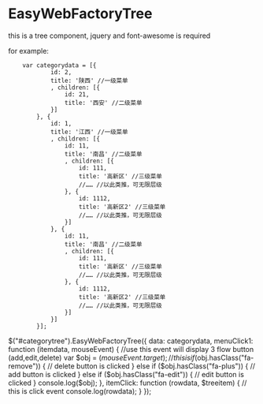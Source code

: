 # EasyWebFactoryTree
this is a tree component, jquery and font-awesome is required

for example:

        var categorydata = [{
                id: 2,
                title: '陕西' //一级菜单
                , children: [{
                    id: 21,
                    title: '西安' //二级菜单
                }]
            }, {
                id: 1,
                title: '江西' //一级菜单
                , children: [{
                    id: 11,
                    title: '南昌' //二级菜单
                    , children: [{
                        id: 111,
                        title: '高新区' //三级菜单
                        //…… //以此类推，可无限层级
                    }, {
                        id: 1112,
                        title: '高新区2' //三级菜单
                        //…… //以此类推，可无限层级
                    }]
                }, {
                    id: 11,
                    title: '南昌' //二级菜单
                    , children: [{
                        id: 111,
                        title: '高新区' //三级菜单
                        //…… //以此类推，可无限层级
                    }, {
                        id: 1112,
                        title: '高新区2' //三级菜单
                        //…… //以此类推，可无限层级
                    }]
                }]
            }];
   $("#categorytree").EasyWebFactoryTree({
        data: categorydata,
        menuClick1: function (itemdata, mouseEvent) {
           //use this event will display 3 flow button (add,edit,delete)
            var $obj = $(mouseEvent.target); // this is 
            if ($obj.hasClass("fa-remove")) {
                // delete button is clicked
            } else if ($obj.hasClass("fa-plus")) {
                // add button is clicked
            } else if ($obj.hasClass("fa-edit")) {
               // edit button is clicked
            }
            console.log($obj);
        },
        itemClick: function (rowdata, $treeitem) {
          // this is click event
            console.log(rowdata);
        }
    });
